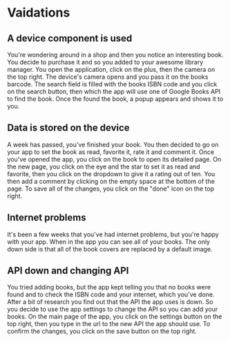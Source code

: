 # Vaidations

## A device component is used
You're wondering around in a shop and then you notice an interesting book. You decide to purchase it and so you added to your awesome library manager. You open the application, click on the plus, then the camera on the top right. The device's camera opens and you pass it on the books barcode. The search field is filled with the books ISBN code and you click on the search button, then which the app will use one of Google Books API to find the book. Once the found the book, a popup appears and shows it to you.

## Data is stored on the device
A week has passed, you've finished your book. You then decided to go on your app to set the book as read, favorite it, rate it and comment it. Once you've opened the app, you click on the book to open its detailed page. On the new page, you click on the eye and the star to set it as read and favorite, then you click on the dropdown to give it a rating out of ten. You then add a comment by clicking on the empty space at the bottom of the page. To save all of the changes, you click on the "done" icon on the top right.

## Internet problems
It's been a few weeks that you've had internet problems, but you're happy with your app. When in the app you can see all of your books. The only down side is that all of the book covers are replaced by a default image.

## API down and changing API
You tried adding books, but the app kept telling you that no books were found and to check the ISBN code and your internet, which you've done. After a bit of research you find out that the API the app uses is down. So you decide to use the app settings to change the API so you can add your books. On the main page of the app, you click on the settings button on the top right, then you type in the url to the new API the app should use. To confirm the changes, you click on the save button on the top right.
